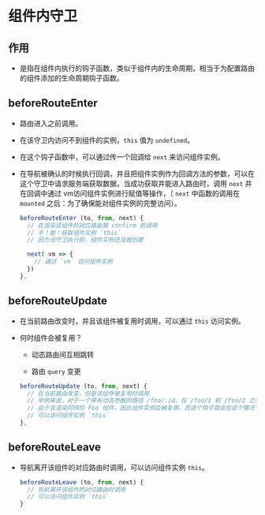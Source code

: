 # 组件内守卫

## 作用

  - 是指在组件内执行的钩子函数，类似于组件内的生命周期，相当于为配置路由的组件添加的生命周期钩子函数。

## beforeRouteEnter

  - 路由进入之前调用。

  - 在该守卫内访问不到组件的实例，`this` 值为 `undefined`。

  - 在这个钩子函数中，可以通过传一个回调给 `next` 来访问组件实例。

  - 在导航被确认的时候执行回调，并且把组件实例作为回调方法的参数，可以在这个守卫中请求服务端获取数据，当成功获取并能进入路由时，调用 `next` 并在回调中通过 vm访问组件实例进行赋值等操作，（ `next` 中函数的调用在 `mounted` 之后：为了确保能对组件实例的完整访问）。

    ```javascript
    beforeRouteEnter (to, from, next) {
      // 在渲染该组件的对应路由被 confirm 前调用
      // 不！能！获取组件实例 `this`
      // 因为当守卫执行前，组件实例还没被创建

      next( vm => {
        // 通过 `vm` 访问组件实例
      })
    },
    ```

## beforeRouteUpdate

  - 在当前路由改变时，并且该组件被复用时调用，可以通过 `this` 访问实例。

  - 何时组件会被复用？

      - 动态路由间互相跳转

      - 路由 `query` 变更

    ```javascript
    beforeRouteUpdate (to, from, next) {
      // 在当前路由改变，但是该组件被复用时调用
      // 举例来说，对于一个带有动态参数的路径 /foo/:id，在 /foo/1 和 /foo/2 之间跳转的时候，
      // 由于会渲染同样的 Foo 组件，因此组件实例会被复用。而这个钩子就会在这个情况下被调用。
      // 可以访问组件实例 `this`
    },
    ```

## beforeRouteLeave

  - 导航离开该组件的对应路由时调用，可以访问组件实例 `this`。

    ```javascript
    beforeRouteLeave (to, from, next) {
      // 导航离开该组件的对应路由时调用
      // 可以访问组件实例 `this`
    }
    ```

